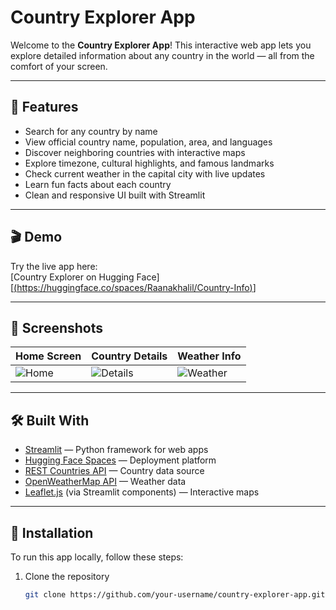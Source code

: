 # Country Explorer App

Welcome to the **Country Explorer App**! This interactive web app lets you explore detailed information about any country in the world — all from the comfort of your screen.

---

## 🌟 Features

- Search for any country by name
- View official country name, population, area, and languages
- Discover neighboring countries with interactive maps
- Explore timezone, cultural highlights, and famous landmarks
- Check current weather in the capital city with live updates
- Learn fun facts about each country
- Clean and responsive UI built with Streamlit

---

## 🎬 Demo

Try the live app here:  
[Country Explorer on Hugging Face][[(https://huggingface.co/spaces/Raanakhalil/Country-Info)](https://huggingface.co/spaces/Raanakhalil/Country-Info)]

---

## 📸 Screenshots



| Home Screen | Country Details | Weather Info |
|-------------|-----------------|--------------|
| ![Home](screenshots/home.png) | ![Details](screenshots/details.png) | ![Weather](screenshots/weather.png) |

---

## 🛠️ Built With

- [Streamlit](https://streamlit.io/) — Python framework for web apps
- [Hugging Face Spaces](https://huggingface.co/spaces) — Deployment platform
- [REST Countries API](https://restcountries.com/) — Country data source
- [OpenWeatherMap API](https://openweathermap.org/api) — Weather data
- [Leaflet.js](https://leafletjs.com/) (via Streamlit components) — Interactive maps

---

## 🚀 Installation

To run this app locally, follow these steps:

1. Clone the repository  
   ```bash
   git clone https://github.com/your-username/country-explorer-app.git

